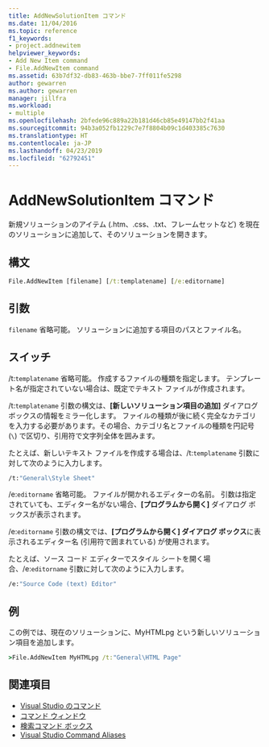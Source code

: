 ```yaml
---
title: AddNewSolutionItem コマンド
ms.date: 11/04/2016
ms.topic: reference
f1_keywords:
- project.addnewitem
helpviewer_keywords:
- Add New Item command
- File.AddNewItem command
ms.assetid: 63b7df32-db83-463b-bbe7-7ff011fe5298
author: gewarren
ms.author: gewarren
manager: jillfra
ms.workload:
- multiple
ms.openlocfilehash: 2bfede96c889a22b181d46cb85e49147bb2f41aa
ms.sourcegitcommit: 94b3a052fb1229c7e7f8804b09c1d403385c7630
ms.translationtype: HT
ms.contentlocale: ja-JP
ms.lasthandoff: 04/23/2019
ms.locfileid: "62792451"
---
```

# <a name="add-new-item-command"></a>AddNewSolutionItem コマンド
新規ソリューションのアイテム (.htm、.css、.txt、フレームセットなど) を現在のソリューションに追加して、そのソリューションを開きます。

## <a name="syntax"></a>構文

```cmd
File.AddNewItem [filename] [/t:templatename] [/e:editorname]
```

## <a name="arguments"></a>引数
 `filename` 省略可能。 ソリューションに追加する項目のパスとファイル名。

## <a name="switches"></a>スイッチ
 /t:`templatename` 省略可能。 作成するファイルの種類を指定します。 テンプレート名が指定されていない場合は、既定でテキスト ファイルが作成されます。

 /t:`templatename` 引数の構文は、**[新しいソリューション項目の追加]** ダイアログ ボックスの情報をミラー化します。 ファイルの種類が後に続く完全なカテゴリを入力する必要があります。その場合、カテゴリ名とファイルの種類を円記号 (`\`) で区切り、引用符で文字列全体を囲みます。

 たとえば、新しいテキスト ファイルを作成する場合は、/t:`templatename` 引数に対して次のように入力します。

```cmd
/t:"General\Style Sheet"
```

 /e:`editorname` 省略可能。 ファイルが開かれるエディターの名前。 引数は指定されていても、エディター名がない場合、**[プログラムから開く]** ダイアログ ボックスが表示されます。

 /e:`editorname` 引数の構文では、**[プログラムから開く] ダイアログ ボックス**に表示されるエディター名 (引用符で囲まれている) が使用されます。

 たとえば、ソース コード エディターでスタイル シートを開く場合、/e:`editorname` 引数に対して次のように入力します。

```cmd
/e:"Source Code (text) Editor"
```

## <a name="example"></a>例
 この例では、現在のソリューションに、MyHTMLpg という新しいソリューション項目を追加します。

```cmd
>File.AddNewItem MyHTMLpg /t:"General\HTML Page"
```

## <a name="see-also"></a>関連項目

- [Visual Studio のコマンド](../../ide/reference/visual-studio-commands.md)
- [コマンド ウィンドウ](../../ide/reference/command-window.md)
- [検索コマンド ボックス](../../ide/find-command-box.md)
- [Visual Studio Command Aliases](../../ide/reference/visual-studio-command-aliases.md)